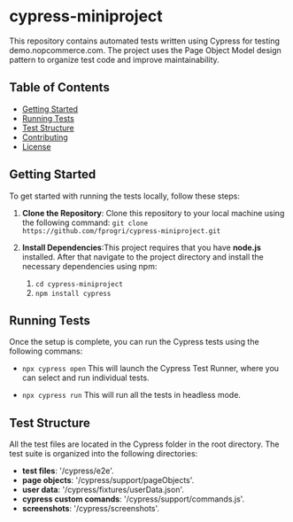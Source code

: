 # cypress-miniproject

This repository contains automated tests written using Cypress for testing demo.nopcommerce.com. The project uses the Page Object Model design pattern to organize test code and improve maintainability.

## Table of Contents

- [Getting Started](#getting-started)
- [Running Tests](#running-tests)
- [Test Structure](#test-structure)
- [Contributing](#contributing)
- [License](#license)

## Getting Started

To get started with running the tests locally, follow these steps:

1. **Clone the Repository**:
   Clone this repository to your local machine using the following command:
   `git clone https://github.com/fprogri/cypress-miniproject.git`

2. **Install Dependencies**:This project requires that you have **node.js** installed.
   After that navigate to the project directory and install the necessary dependencies using npm:

   1. `cd cypress-miniproject`
   2. `npm install cypress`

## Running Tests

Once the setup is complete, you can run the Cypress tests using the following commans:

- `npx cypress open`
  This will launch the Cypress Test Runner, where you can select and run individual tests.

- `npx cypress run`
  This will run all the tests in headless mode.

## Test Structure

All the test files are located in the Cypress folder in the root directory.
The test suite is organized into the following directories:

- **test files**: '/cypress/e2e'.
- **page objects**: '/cypress/support/pageObjects'.
- **user data**: '/cypress/fixtures/userData.json'.
- **cypress custom comands**: '/cypress/support/commands.js'.
- **screenshots**: '/cypress/screenshots'.
